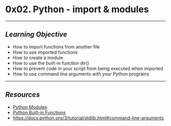 # **0x02. Python - import & modules**
---
## *Learning Objective*
- How to import functions from another file
- How to use imported functions
- How to create a module
- How to use the built-in function dir()
- How to prevent code in your script from being executed when imported
- How to use command line arguments with your Python programs
---
## *Resources*
- [Python Modules](https://docs.python.org/3/tutorial/modules.html)
- [Python Built-in Functions](https://docs.python.org/3/library/functions.html)
- https://docs.python.org/3/tutorial/stdlib.html#command-line-arguments
